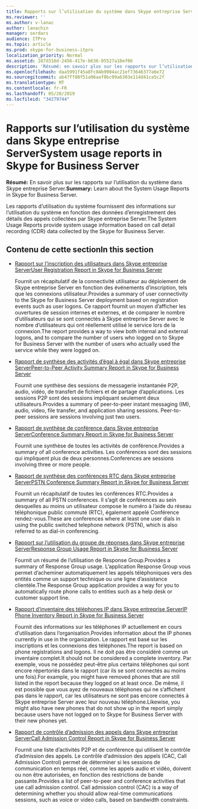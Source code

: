 ```yaml
---
title: Rapports sur l’utilisation du système dans Skype entreprise Server
ms.reviewer: ''
ms.author: v-lanac
author: lanachin
manager: serdars
audience: ITPro
ms.topic: article
ms.prod: skype-for-business-itpro
localization_priority: Normal
ms.assetid: 187d316d-2456-417e-b636-05527a18ef06
description: 'Résumé: en savoir plus sur les rapports sur l’utilisation du système dans Skype entreprise Server.'
ms.openlocfilehash: daa5991f45a8fc84b9904ac21ef73646377a6e72
ms.sourcegitcommit: ab47ff88f51a96aaf8bc99a6303e114d41ca5c2f
ms.translationtype: MT
ms.contentlocale: fr-FR
ms.lasthandoff: 05/20/2019
ms.locfileid: "34279744"
---
```

# <a name="system-usage-reports-in-skype-for-business-server"></a><span data-ttu-id="dbebd-103">Rapports sur l’utilisation du système dans Skype entreprise Server</span><span class="sxs-lookup"><span data-stu-id="dbebd-103">System usage reports in Skype for Business Server</span></span>
 
<span data-ttu-id="dbebd-104">**Résumé:** En savoir plus sur les rapports sur l’utilisation du système dans Skype entreprise Server.</span><span class="sxs-lookup"><span data-stu-id="dbebd-104">**Summary:** Learn about the System Usage Reports in Skype for Business Server.</span></span>
  
<span data-ttu-id="dbebd-105">Les rapports d’utilisation du système fournissent des informations sur l’utilisation du système en fonction des données d’enregistrement des détails des appels collectées par Skype entreprise Server.</span><span class="sxs-lookup"><span data-stu-id="dbebd-105">The System Usage Reports provide system usage information based on call detail recording (CDR) data collected by the Skype for Business Server.</span></span>
  
## <a name="in-this-section"></a><span data-ttu-id="dbebd-106">Contenu de cette section</span><span class="sxs-lookup"><span data-stu-id="dbebd-106">In this section</span></span>

- [<span data-ttu-id="dbebd-107">Rapport sur l’inscription des utilisateurs dans Skype entreprise Server</span><span class="sxs-lookup"><span data-stu-id="dbebd-107">User Registration Report in Skype for Business Server</span></span>](user-registration-report.md)
    
    <span data-ttu-id="dbebd-108">Fournit un récapitulatif de la connectivité utilisateur au déploiement de Skype entreprise Server en fonction des événements d’inscription, tels que les connexions utilisateur.</span><span class="sxs-lookup"><span data-stu-id="dbebd-108">Provides a summary of user connectivity to the Skype for Business Server deployment based on registration events such as user logons.</span></span> <span data-ttu-id="dbebd-109">Ce rapport fournit un moyen d’afficher les ouvertures de session internes et externes, et de comparer le nombre d’utilisateurs qui se sont connectés à Skype entreprise Server avec le nombre d’utilisateurs qui ont réellement utilisé le service lors de la connexion.</span><span class="sxs-lookup"><span data-stu-id="dbebd-109">The report provides a way to view both internal and external logons, and to compare the number of users who logged on to Skype for Business Server with the number of users who actually used the service while they were logged on.</span></span>
    
- [<span data-ttu-id="dbebd-110">Rapport de synthèse des activités d’égal à égal dans Skype entreprise Server</span><span class="sxs-lookup"><span data-stu-id="dbebd-110">Peer-to-Peer Activity Summary Report in Skype for Business Server</span></span>](peer-to-peer-activity-summary-report.md)
    
    <span data-ttu-id="dbebd-p102">Fournit une synthèse des sessions de messagerie instantanée P2P, audio, vidéo, de transfert de fichiers et de partage d’applications. Les sessions P2P sont des sessions impliquant seulement deux utilisateurs.</span><span class="sxs-lookup"><span data-stu-id="dbebd-p102">Provides a summary of peer-to-peer instant messaging (IM), audio, video, file transfer, and application sharing sessions. Peer-to-peer sessions are sessions involving just two users.</span></span>
    
- [<span data-ttu-id="dbebd-113">Rapport de synthèse de conférence dans Skype entreprise Server</span><span class="sxs-lookup"><span data-stu-id="dbebd-113">Conference Summary Report in Skype for Business Server</span></span>](conference-summary-report.md)
    
    <span data-ttu-id="dbebd-114">Fournit une synthèse de toutes les activités de conférence.</span><span class="sxs-lookup"><span data-stu-id="dbebd-114">Provides a summary of all conference activities.</span></span> <span data-ttu-id="dbebd-115">Les conférences sont des sessions qui impliquent plus de deux personnes.</span><span class="sxs-lookup"><span data-stu-id="dbebd-115">Conferences are sessions involving three or more people.</span></span>
    
- [<span data-ttu-id="dbebd-116">Rapport de synthèse des conférences RTC dans Skype entreprise Server</span><span class="sxs-lookup"><span data-stu-id="dbebd-116">PSTN Conference Summary Report in Skype for Business Server</span></span>](pstn-conference-summary-report.md)
    
    <span data-ttu-id="dbebd-117">Fournit un récapitulatif de toutes les conférences RTC.</span><span class="sxs-lookup"><span data-stu-id="dbebd-117">Provides a summary of all PSTN conferences.</span></span> <span data-ttu-id="dbebd-118">Il s’agit de conférences au sein desquelles au moins un utilisateur compose le numéro à l’aide du réseau téléphonique public commuté (RTC), également appelé Conférence rendez-vous.</span><span class="sxs-lookup"><span data-stu-id="dbebd-118">These are conferences where at least one user dials in using the public switched telephone network (PSTN), which is also referred to as dial-in conferencing.</span></span>
    
- [<span data-ttu-id="dbebd-119">Rapport sur l’utilisation du groupe de réponses dans Skype entreprise Server</span><span class="sxs-lookup"><span data-stu-id="dbebd-119">Response Group Usage Report in Skype for Business Server</span></span>](response-group-usage-report.md)
    
    <span data-ttu-id="dbebd-120">Fournit un résumé de l’utilisation de Response Group.</span><span class="sxs-lookup"><span data-stu-id="dbebd-120">Provides a summary of Response Group usage.</span></span> <span data-ttu-id="dbebd-121">L’application Response Group vous permet d’acheminer automatiquement les appels téléphoniques vers des entités comme un support technique ou une ligne d’assistance clientèle.</span><span class="sxs-lookup"><span data-stu-id="dbebd-121">The Response Group application provides a way for you to automatically route phone calls to entities such as a help desk or customer support line.</span></span>
    
- [<span data-ttu-id="dbebd-122">Rapport d’inventaire des téléphones IP dans Skype entreprise Server</span><span class="sxs-lookup"><span data-stu-id="dbebd-122">IP Phone Inventory Report in Skype for Business Server</span></span>](ip-phone-inventory-report.md)
    
    <span data-ttu-id="dbebd-123">Fournit des informations sur les téléphones IP actuellement en cours d’utilisation dans l’organisation.</span><span class="sxs-lookup"><span data-stu-id="dbebd-123">Provides information about the IP phones currently in use in the organization.</span></span> <span data-ttu-id="dbebd-124">Le rapport est basé sur les inscriptions et les connexions des téléphones.</span><span class="sxs-lookup"><span data-stu-id="dbebd-124">The report is based on phone registrations and logons.</span></span> <span data-ttu-id="dbebd-125">Il ne doit pas être considéré comme un inventaire complet.</span><span class="sxs-lookup"><span data-stu-id="dbebd-125">It should not be considered a complete inventory.</span></span> <span data-ttu-id="dbebd-126">Par exemple, vous ne possédez peut-être plus certains téléphones qui sont encore répertoriés dans le rapport (car ils se sont connectés au moins une fois).</span><span class="sxs-lookup"><span data-stu-id="dbebd-126">For example, you might have removed phones that are still listed in the report because they logged on at least once.</span></span> <span data-ttu-id="dbebd-127">De même, il est possible que vous ayez de nouveaux téléphones qui ne s’affichent pas dans le rapport, car les utilisateurs ne sont pas encore connectés à Skype entreprise Server avec leur nouveau téléphone.</span><span class="sxs-lookup"><span data-stu-id="dbebd-127">Likewise, you might also have new phones that do not show up in the report simply because users have not logged on to Skype for Business Server with their new phones yet.</span></span>
    
- [<span data-ttu-id="dbebd-128">Rapport de contrôle d’admission des appels dans Skype entreprise Server</span><span class="sxs-lookup"><span data-stu-id="dbebd-128">Call Admission Control Report in Skype for Business Server</span></span>](call-admission-control-report.md)
    
    <span data-ttu-id="dbebd-p107">Fournit une liste d’activités P2P et de conférence qui utilisent le contrôle d’admission des appels. Le contrôle d’admission des appels (CAC, Call Admission Control) permet de déterminer si les sessions de communication en temps réel, comme les appels audio et vidéo, doivent ou non être autorisées, en fonction des restrictions de bande passante.</span><span class="sxs-lookup"><span data-stu-id="dbebd-p107">Provides a list of peer-to-peer and conference activities that use call admission control. Call admission control (CAC) is a way of determining whether you should allow real-time communications sessions, such as voice or video calls, based on bandwidth constraints.</span></span>
    

